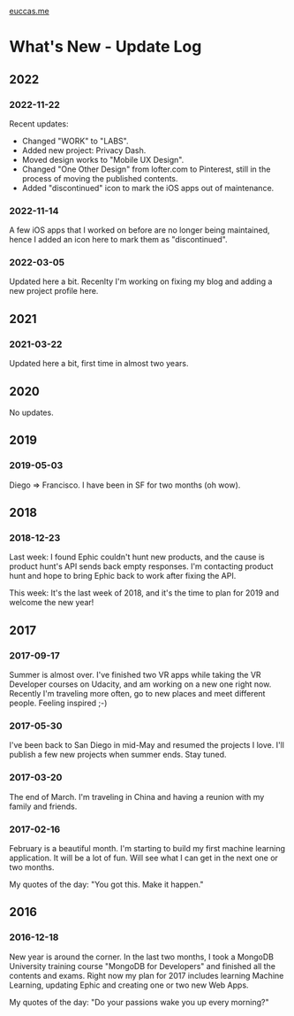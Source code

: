 [euccas.me](https://euccas.me)

# What's New - Update Log

## 2022

### 2022-11-22
Recent updates:
- Changed "WORK" to "LABS".
- Added new project: Privacy Dash.
- Moved design works to "Mobile UX Design".
- Changed "One Other Design" from lofter.com to Pinterest, still in the process of moving the published contents.
- Added "discontinued" icon to mark the iOS apps out of maintenance.

### 2022-11-14
A few iOS apps that I worked on before are no longer being maintained, hence I added an icon here to mark them as "discontinued".

### 2022-03-05
Updated here a bit. Recenlty I'm working on fixing my blog and adding a new project profile here.


## 2021

### 2021-03-22
Updated here a bit, first time in almost two years.


## 2020

No updates.


## 2019 

### 2019-05-03
Diego => Francisco. I have been in SF for two months (oh wow).


## 2018

### 2018-12-23
Last week: I found Ephic couldn't hunt new products, and the cause is product hunt's API sends back empty responses. I'm contacting product hunt and hope to bring Ephic back to work after fixing the API.

This week: It's the last week of 2018, and it's the time to plan for 2019 and welcome the new year!


## 2017

### 2017-09-17
Summer is almost over. I've finished two VR apps while taking the VR Developer courses on Udacity, and am working on a new one right now. Recently I'm traveling more often, go to new places and meet different people. Feeling inspired ;-)

### 2017-05-30
I've been back to San Diego in mid-May and resumed the projects I love. I'll publish a few new projects when summer ends. Stay tuned.

### 2017-03-20
The end of March. I'm traveling in China and having a reunion with my family and friends.

### 2017-02-16 
February is a beautiful month. I'm starting to build my first machine learning application. It will be a lot of fun. Will see what I can get in the next one or two months.

My quotes of the day:
"You got this. Make it happen."


## 2016

### 2016-12-18
New year is around the corner. In the last two months, I took a MongoDB University training course "MongoDB for Developers" and finished all the contents and exams. Right now my plan for 2017 includes learning Machine Learning, updating Ephic and creating one or two new Web Apps.

My quotes of the day:
"Do your passions wake you up every morning?"
